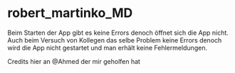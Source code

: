 # robert_martinko_MD

Beim Starten der App gibt es keine Errors denoch öffnet sich die App nicht. Auch beim Versuch von Kollegen
das selbe Problem keine Errors denoch wird die App nicht gestartet und man erhält keine Fehlermeldungen.

Credits hier an @Ahmed der mir geholfen hat 
